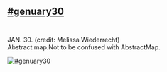 ## [#genuary30](https://genuary.art/prompts#jan30)</br><br>
JAN. 30. (credit: Melissa Wiederrecht)</br>
Abstract map.Not to be confused with AbstractMap.

![#genuary30](https://github.com/user-attachments/assets/4f3a1898-7d00-420f-9b6f-7306698fb674)
